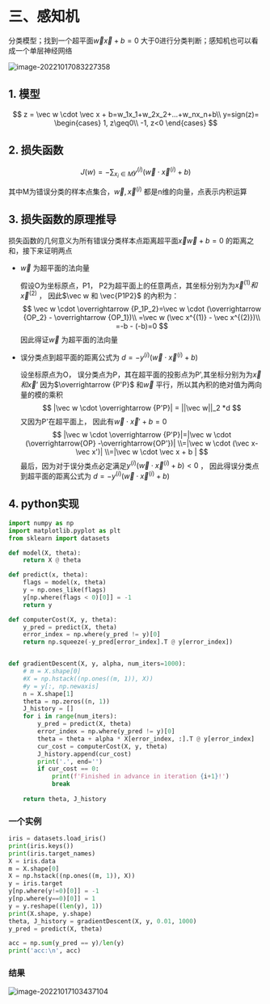 #  三、感知机

分类模型；找到一个超平面$\vec w \vec x +b =0$ 大于0进行分类判断；感知机也可以看成一个单层神经网络

![image-20221017083227358](C:\Users\徐璐\AppData\Roaming\Typora\typora-user-images\image-20221017083227358.png)

## 1. 模型

$$
z = \vec w \cdot \vec x + b=w_1x_1+w_2x_2+...+w_nx_n+b\\
y=sign(z)=
\begin{cases}
1, z\geq0\\
-1, z<0
\end{cases}
$$

## 2. 损失函数

$$
J(w) = -\sum_{x_i\in{M}}{y^{(i)}( \vec w \cdot \vec x^{(i)}+b)}
$$

其中M为错误分类的样本点集合，$\vec w ,  \vec x^{(i)}$ 都是n维的向量，点表示内积运算

## 3. 损失函数的原理推导

损失函数的几何意义为所有错误分类样本点距离超平面$\vec x \vec w + b=0$ 的距离之和，接下来证明两点

* $\vec w$ 为超平面的法向量

  假设O为坐标原点，P1， P2为超平面上的任意两点，其坐标分别为为$\vec x^{(1)}和\vec x^{(2)}$ ， 因此$\vec w 和 \vec{P1P2}$ 的內积为：
  $$
  \vec w \cdot \overrightarrow {P_1P_2}=\vec w \cdot (\overrightarrow {OP_2} - \overrightarrow {OP_1})\\
  =\vec w (\vec x^{(1)} - \vec x^{(2)})\\
  =-b - (-b)=0
  $$
  因此得证$\vec w$ 为超平面的法向量

* 误分类点到超平面的距离公式为 $d = -y^{(i)}( \vec w \cdot \vec x^{(i)}+b)$ 

  设坐标原点为O， 误分类点为P，其在超平面的投影点为P',其坐标分别为为$\vec x和\vec x’$ 因为$\overrightarrow {P'P}$ 和$\vec w$ 平行，所以其內积的绝对值为两向量的模的乘积
  $$
  |\vec w \cdot \overrightarrow {P'P}| = ||\vec w||_2 *d
  $$
  又因为P'在超平面上， 因此有$\vec w \cdot \vec x' + b = 0$
  $$
  |\vec w \cdot \overrightarrow {P'P}|=|\vec w \cdot (\overrightarrow{OP} -\overrightarrow{OP'})|
  \\=|\vec w \cdot (\vec x-\vec x')|
  \\=|\vec w \cdot \vec x + b |
  $$
  最后，因为对于误分类点必定满足$y^{(i)}( \vec w \cdot \vec x^{(i)}+b) < 0$ ，  因此得误分类点到超平面的距离公式为 $d = -y^{(i)}( \vec w \cdot \vec x^{(i)}+b)$

## 4. python实现

```python
import numpy as np
import matplotlib.pyplot as plt
from sklearn import datasets

def model(X, theta):
    return X @ theta

def predict(x, theta):
    flags = model(x, theta)
    y = np.ones_like(flags)
    y[np.where(flags < 0)[0]] = -1
    return y

def computerCost(X, y, theta):
    y_pred = predict(X, theta)
    error_index = np.where(y_pred != y)[0]
    return np.squeeze(-y_pred[error_index].T @ y[error_index])


def gradientDescent(X, y, alpha, num_iters=1000):
    # m = X.shape[0]
    #X = np.hstack((np.ones((m, 1)), X))
    #y = y[:, np.newaxis]
    n = X.shape[1]
    theta = np.zeros((n, 1))
    J_history = []
    for i in range(num_iters):
        y_pred = predict(X, theta)
        error_index = np.where(y_pred != y)[0]
        theta = theta + alpha * X[error_index, :].T @ y[error_index]
        cur_cost = computerCost(X, y, theta)
        J_history.append(cur_cost)
        print('.', end='')
        if cur_cost == 0:
            print(f'Finished in advance in iteration {i+1}!')
            break
        
    return theta, J_history

```

### 一个实例

```python
iris = datasets.load_iris()
print(iris.keys())
print(iris.target_names)
X = iris.data
m = X.shape[0]
X = np.hstack((np.ones((m, 1)), X))
y = iris.target
y[np.where(y!=0)[0]] = -1
y[np.where(y==0)[0]] = 1
y = y.reshape((len(y), 1))
print(X.shape, y.shape)
theta, J_history = gradientDescent(X, y, 0.01, 1000)
y_pred = predict(X, theta)

acc = np.sum(y_pred == y)/len(y)
print('acc:\n', acc)

```

### 结果

![image-20221017103437104](C:\Users\徐璐\AppData\Roaming\Typora\typora-user-images\image-20221017103437104.png)
